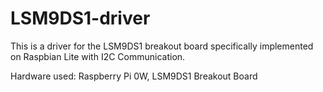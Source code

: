 # LSM9DS1-driver

This is a driver for the LSM9DS1 breakout board specifically implemented on Raspbian Lite with I2C Communication.

Hardware used:
Raspberry Pi 0W,
LSM9DS1 Breakout Board
